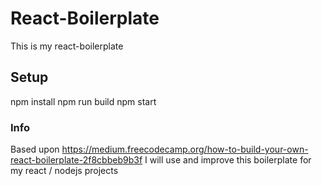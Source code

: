 # React-Boilerplate
This is my react-boilerplate

## Setup
npm install
npm run build
npm start

### Info
Based upon https://medium.freecodecamp.org/how-to-build-your-own-react-boilerplate-2f8cbbeb9b3f
I will use and improve this boilerplate for my react / nodejs projects